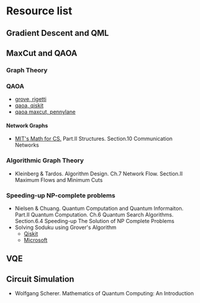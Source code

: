 # Resource list

## Gradient Descent and QML

## MaxCut and QAOA
### Graph Theory

### QAOA
- [grove, rigetti](https://github.com/rigetti/grove)
- [qaoa, qiskit](https://qiskit.org/textbook/ch-applications/qaoa.html#2-Examples:-)
- [qaoa maxcut, pennylane](https://pennylane.ai/qml/demos/tutorial_qaoa_maxcut.html)

#### Network Graphs
- [MIT's Math for CS.](https://ocw.mit.edu/courses/electrical-engineering-and-computer-science/6-042j-mathematics-for-computer-science-spring-2015/readings/MIT6_042JS15_textbook.pdf) Part.II Structures. Section.10 Communication Networks

### Algorithmic Graph Theory
- Kleinberg & Tardos. Algorithm Design. Ch.7 Network Flow. Section.II Maximum Flows and Minimum Cuts

### Speeding-up NP-complete problems
- Nielsen & Chuang. Quantum Computation and Quantum Informaiton. Part.II Quantum Computation. Ch.6 Quantum Search Algorithms. Section.6.4 Speeding-up The Solution of NP Complete Problems
- Solving Soduku using Grover's Algorithm
  - [Qiskit](https://qiskit.org/textbook/ch-algorithms/grover.html#sudoku)
  - [Microsoft](https://docs.microsoft.com/en-us/samples/microsoft/quantum/solving-sudoku-using-grovers-algorithm/)

## VQE

## Circuit Simulation
- Wolfgang Scherer. Mathematics of Quantum Computing: An Introduction
